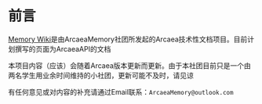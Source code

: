 # 前言

[Memory Wiki](https://arcaeamemory.gitbook.io/memory-wiki/)是由ArcaeaMemory社团所发起的Arcaea技术性文档项目。目前计划撰写的页面为ArcaeaAPI的文档

本项目内容（应该）会随着Arcaea版本更新而更新。由于本社团目前只是一个由两名学生用业余时间维持的小社团，更新可能不及时，请见谅

有任何意见或对内容的补充请通过Email联系：`ArcaeaMemory@outlook.com`

